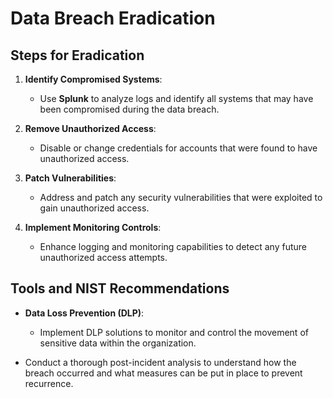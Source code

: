 # Data Breach Eradication

## Steps for Eradication
1. **Identify Compromised Systems**:
   - Use **Splunk** to analyze logs and identify all systems that may have been compromised during the data breach.

2. **Remove Unauthorized Access**:
   - Disable or change credentials for accounts that were found to have unauthorized access.

3. **Patch Vulnerabilities**:
   - Address and patch any security vulnerabilities that were exploited to gain unauthorized access.

4. **Implement Monitoring Controls**:
   - Enhance logging and monitoring capabilities to detect any future unauthorized access attempts.

## Tools and NIST Recommendations
- **Data Loss Prevention (DLP)**:
  - Implement DLP solutions to monitor and control the movement of sensitive data within the organization.

- Conduct a thorough post-incident analysis to understand how the breach occurred and what measures can be put in place to prevent recurrence.
